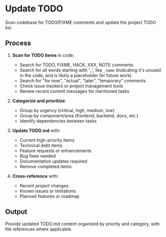 # Update TODO

Scan codebase for TODO/FIXME comments and update the project TODO list.

## Process

1. **Scan for TODO items** in code:
   - Search for TODO, FIXME, HACK, XXX, NOTE comments
   - Search for all words starting with '_', like `_name` (indicating it's unused in the code, and is likely a placeholder for future work)
   - Search for "for now", "actual", "later", "temporary" comments
   - Check issue trackers or project management tools
   - Review recent commit messages for mentioned tasks

2. **Categorize and prioritize**:
   - Group by urgency (critical, high, medium, low)
   - Group by component/area (frontend, backend, docs, etc.)
   - Identify dependencies between tasks

3. **Update TODO.md** with:
   - Current high-priority items
   - Technical debt items
   - Feature requests or enhancements
   - Bug fixes needed
   - Documentation updates required
   - Remove completed items

4. **Cross-reference** with:
   - Recent project changes
   - Known issues or limitations
   - Planned features or roadmap

## Output

Provide updated TODO.md content organized by priority and category, with file references where applicable.
